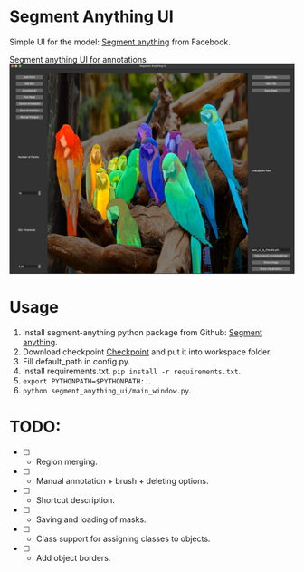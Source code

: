 # Segment Anything UI
Simple UI for the model: [Segment anything](https://github.com/facebookresearch/segment-anything) from Facebook.


Segment anything UI for annotations
![GUI](./assets/parrots.png)



# Usage

 1. Install segment-anything python package from Github: [Segment anything](https://github.com/facebookresearch/segment-anything).
 2. Download checkpoint [Checkpoint](https://dl.fbaipublicfiles.com/segment_anything/sam_vit_h_4b8939.pth) and put it into workspace folder.
 3. Fill default_path in config.py.
 4. Install requirements.txt. ```pip install -r requirements.txt```.
 5. ```export PYTHONPATH=$PYTHONPATH:.```.
 6. ```python segment_anything_ui/main_window.py```.


# TODO:

 - [ ] - Region merging.
 - [ ] - Manual annotation + brush + deleting options.
 - [ ] - Shortcut description.
 - [ ] - Saving and loading of masks.
 - [ ] - Class support for assigning classes to objects.
 - [ ] - Add object borders.
